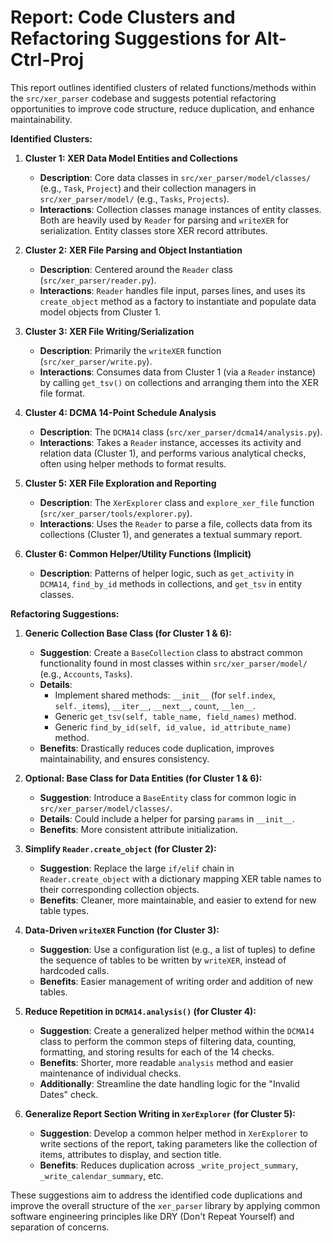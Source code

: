 # Report: Code Clusters and Refactoring Suggestions for Alt-Ctrl-Proj

This report outlines identified clusters of related functions/methods within the `src/xer_parser` codebase and suggests potential refactoring opportunities to improve code structure, reduce duplication, and enhance maintainability.

**Identified Clusters:**

1.  **Cluster 1: XER Data Model Entities and Collections**
    *   **Description**: Core data classes in `src/xer_parser/model/classes/` (e.g., `Task`, `Project`) and their collection managers in `src/xer_parser/model/` (e.g., `Tasks`, `Projects`).
    *   **Interactions**: Collection classes manage instances of entity classes. Both are heavily used by `Reader` for parsing and `writeXER` for serialization. Entity classes store XER record attributes.

2.  **Cluster 2: XER File Parsing and Object Instantiation**
    *   **Description**: Centered around the `Reader` class (`src/xer_parser/reader.py`).
    *   **Interactions**: `Reader` handles file input, parses lines, and uses its `create_object` method as a factory to instantiate and populate data model objects from Cluster 1.

3.  **Cluster 3: XER File Writing/Serialization**
    *   **Description**: Primarily the `writeXER` function (`src/xer_parser/write.py`).
    *   **Interactions**: Consumes data from Cluster 1 (via a `Reader` instance) by calling `get_tsv()` on collections and arranging them into the XER file format.

4.  **Cluster 4: DCMA 14-Point Schedule Analysis**
    *   **Description**: The `DCMA14` class (`src/xer_parser/dcma14/analysis.py`).
    *   **Interactions**: Takes a `Reader` instance, accesses its activity and relation data (Cluster 1), and performs various analytical checks, often using helper methods to format results.

5.  **Cluster 5: XER File Exploration and Reporting**
    *   **Description**: The `XerExplorer` class and `explore_xer_file` function (`src/xer_parser/tools/explorer.py`).
    *   **Interactions**: Uses the `Reader` to parse a file, collects data from its collections (Cluster 1), and generates a textual summary report.

6.  **Cluster 6: Common Helper/Utility Functions (Implicit)**
    *   **Description**: Patterns of helper logic, such as `get_activity` in `DCMA14`, `find_by_id` methods in collections, and `get_tsv` in entity classes.

**Refactoring Suggestions:**

1.  **Generic Collection Base Class (for Cluster 1 & 6):**
    *   **Suggestion**: Create a `BaseCollection` class to abstract common functionality found in most classes within `src/xer_parser/model/` (e.g., `Accounts`, `Tasks`).
    *   **Details**:
        *   Implement shared methods: `__init__` (for `self.index`, `self._items`), `__iter__`, `__next__`, `count`, `__len__`.
        *   Generic `get_tsv(self, table_name, field_names)` method.
        *   Generic `find_by_id(self, id_value, id_attribute_name)` method.
    *   **Benefits**: Drastically reduces code duplication, improves maintainability, and ensures consistency.

2.  **Optional: Base Class for Data Entities (for Cluster 1 & 6):**
    *   **Suggestion**: Introduce a `BaseEntity` class for common logic in `src/xer_parser/model/classes/`.
    *   **Details**: Could include a helper for parsing `params` in `__init__`.
    *   **Benefits**: More consistent attribute initialization.

3.  **Simplify `Reader.create_object` (for Cluster 2):**
    *   **Suggestion**: Replace the large `if/elif` chain in `Reader.create_object` with a dictionary mapping XER table names to their corresponding collection objects.
    *   **Benefits**: Cleaner, more maintainable, and easier to extend for new table types.

4.  **Data-Driven `writeXER` Function (for Cluster 3):**
    *   **Suggestion**: Use a configuration list (e.g., a list of tuples) to define the sequence of tables to be written by `writeXER`, instead of hardcoded calls.
    *   **Benefits**: Easier management of writing order and addition of new tables.

5.  **Reduce Repetition in `DCMA14.analysis()` (for Cluster 4):**
    *   **Suggestion**: Create a generalized helper method within the `DCMA14` class to perform the common steps of filtering data, counting, formatting, and storing results for each of the 14 checks.
    *   **Benefits**: Shorter, more readable `analysis` method and easier maintenance of individual checks.
    *   **Additionally**: Streamline the date handling logic for the "Invalid Dates" check.

6.  **Generalize Report Section Writing in `XerExplorer` (for Cluster 5):**
    *   **Suggestion**: Develop a common helper method in `XerExplorer` to write sections of the report, taking parameters like the collection of items, attributes to display, and section title.
    *   **Benefits**: Reduces duplication across `_write_project_summary`, `_write_calendar_summary`, etc.

These suggestions aim to address the identified code duplications and improve the overall structure of the `xer_parser` library by applying common software engineering principles like DRY (Don't Repeat Yourself) and separation of concerns.
